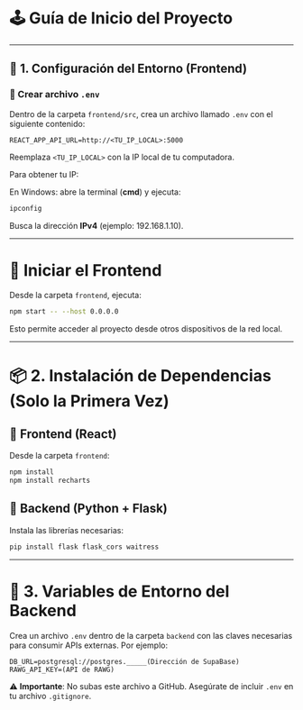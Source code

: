 # 🕹️ Guía de Inicio del Proyecto

---

## 🔧 1. Configuración del Entorno (Frontend)

### 📄 Crear archivo `.env`

Dentro de la carpeta `frontend/src`, crea un archivo llamado `.env` con el siguiente contenido:

```env
REACT_APP_API_URL=http://<TU_IP_LOCAL>:5000
````

Reemplaza `<TU_IP_LOCAL>` con la IP local de tu computadora.

Para obtener tu IP:

En Windows: abre la terminal (**cmd**) y ejecuta:

```bash
ipconfig
```

Busca la dirección **IPv4** (ejemplo: 192.168.1.10).

-----

# 🚀 Iniciar el Frontend

Desde la carpeta `frontend`, ejecuta:

```bash
npm start -- --host 0.0.0.0
```

Esto permite acceder al proyecto desde otros dispositivos de la red local.

-----

# 📦 2. Instalación de Dependencias (Solo la Primera Vez)

## 🔹 Frontend (React)

Desde la carpeta `frontend`:

```bash
npm install
npm install recharts
```

## 🔹 Backend (Python + Flask)

Instala las librerías necesarias:

```bash
pip install flask flask_cors waitress
```

-----

# 🔑 3. Variables de Entorno del Backend

Crea un archivo `.env` dentro de la carpeta `backend` con las claves necesarias para consumir APIs externas. Por ejemplo:

```env
DB_URL=postgresql://postgres._____(Dirección de SupaBase)
RAWG_API_KEY=(API de RAWG)
```

⚠️ **Importante**: No subas este archivo a GitHub. Asegúrate de incluir `.env` en tu archivo `.gitignore`.
